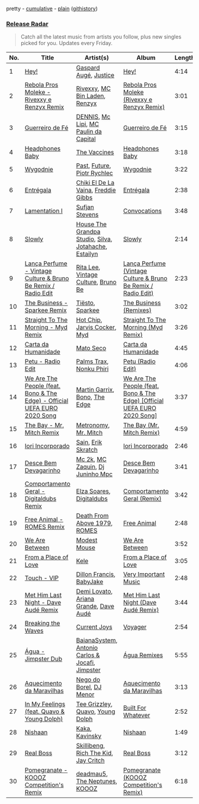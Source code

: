 pretty - [cumulative](https://github.com/nikolasrangel/spotify-playlist-archive/blob/master/playlists/cumulative/Release%20Radar.md) - [plain](https://github.com/nikolasrangel/spotify-playlist-archive/blob/master/playlists/plain/37i9dQZEVXbglbQ6bSs7m0) ([githistory](https://github.githistory.xyz/nikolasrangel/spotify-playlist-archive/blob/master/playlists/plain/37i9dQZEVXbglbQ6bSs7m0))

### [Release Radar](https://open.spotify.com/playlist/37i9dQZEVXbglbQ6bSs7m0)

> Catch all the latest music from artists you follow, plus new singles picked for you. Updates every Friday.

| No. | Title | Artist(s) | Album | Length |
|---|---|---|---|---|
| 1 | [Hey!](https://open.spotify.com/track/7jkVT8miWBcCovrkoVpMiP) | [Gaspard Augé](https://open.spotify.com/artist/1xiaqHkrYo04iuDw2h7kft), [Justice](https://open.spotify.com/artist/1gR0gsQYfi6joyO1dlp76N) | [Hey!](https://open.spotify.com/album/3Hz2X4ABke9lMlKWuhZeGv) | 4:14 |
| 2 | [Rebola Pros Moleke - Rivexxy e Renzyx Remix](https://open.spotify.com/track/3Q7F6vG4dAtJWjTTWTuUgq) | [Rivexxy](https://open.spotify.com/artist/4IMeByWP7PE5iO02okNUl4), [MC Bin Laden](https://open.spotify.com/artist/2PC0CLpUsoEQPNIZKg2ZX0), [Renzyx](https://open.spotify.com/artist/13BCvzozVGU8Zh4DxDuYTZ) | [Rebola Pros Moleke (Rivexxy e Renzyx Remix)](https://open.spotify.com/album/5lm33YrnIpyPU8Og5GBJHL) | 3:01 |
| 3 | [Guerreiro de Fé](https://open.spotify.com/track/1RaV9pXdjn73D4GOW4V0cO) | [DENNIS](https://open.spotify.com/artist/6xlRSRMLgZbsSNd0BMobwy), [Mc Lipi](https://open.spotify.com/artist/0cjkWe9VXcECGiOEHFuTfc), [MC Paulin da Capital](https://open.spotify.com/artist/592JnViQ2tot63c1SbtgK2) | [Guerreiro de Fé](https://open.spotify.com/album/60sTQyO8u0BLc4vqcIkznh) | 3:15 |
| 4 | [Headphones Baby](https://open.spotify.com/track/1lD48THcebkuZPKIgoxADP) | [The Vaccines](https://open.spotify.com/artist/0Ak6DLKHtpR6TEEnmcorKA) | [Headphones Baby](https://open.spotify.com/album/43slz2Iv1l6poOSthffyVz) | 3:18 |
| 5 | [Wygodnie](https://open.spotify.com/track/6n4cO8nQrKcC5tCCNHKCnT) | [Past](https://open.spotify.com/artist/34oWTwwiSqkTDIe6irTv4k), [Future](https://open.spotify.com/artist/1RyvyyTE3xzB2ZywiAwp0i), [Piotr Rychlec](https://open.spotify.com/artist/3SXXSpYAJCCNmJuARNrqUQ) | [Wygodnie](https://open.spotify.com/album/4VGk7u4hQkE7YxqdbmeQ1i) | 3:22 |
| 6 | [Entrégala](https://open.spotify.com/track/46lZpwebFWgqad5CX1iv6r) | [Chiki El De La Vaina](https://open.spotify.com/artist/3FRVhQjAe73b3Et1XsOCnF), [Freddie Gibbs](https://open.spotify.com/artist/0Y4inQK6OespitzD6ijMwb) | [Entrégala](https://open.spotify.com/album/7I5ZAvZjdMEiKikbCBeSTK) | 2:38 |
| 7 | [Lamentation I](https://open.spotify.com/track/1UTKoGOlOpUdhZdAcDgsTS) | [Sufjan Stevens](https://open.spotify.com/artist/4MXUO7sVCaFgFjoTI5ox5c) | [Convocations](https://open.spotify.com/album/7y8FRE43dxXnLayeBPdC1g) | 3:48 |
| 8 | [Slowly](https://open.spotify.com/track/2pvji2u4XL0lLqMDLMoFy7) | [House The Grandpa Studio](https://open.spotify.com/artist/6fAgLamdAboPsGpzehh4Ao), [Silva](https://open.spotify.com/artist/50sftj2oW2iBviA6RkTzsz), [Jotahache](https://open.spotify.com/artist/6at6yXcsSr7xbcixmU35Vq), [Estailyn](https://open.spotify.com/artist/1bkiokIm77fvMB1IgtivwC) | [Slowly](https://open.spotify.com/album/39MZl1JZgthecJMJwxCP9E) | 2:14 |
| 9 | [Lança Perfume - Vintage Culture & Bruno Be Remix / Radio Edit](https://open.spotify.com/track/20VEwWaMyuXX1v8c30O9xp) | [Rita Lee](https://open.spotify.com/artist/7dnT2FUXhjirperXaH22IJ), [Vintage Culture](https://open.spotify.com/artist/28uJnu5EsrGml2tBd7y8ts), [Bruno Be](https://open.spotify.com/artist/37UXlMGND0Tr7Su43RxHQ0) | [Lança Perfume (Vintage Culture & Bruno Be Remix / Radio Edit)](https://open.spotify.com/album/2BrDhiQu0NbZJrKddO9nDo) | 2:23 |
| 10 | [The Business - Sparkee Remix](https://open.spotify.com/track/1OvpUvjNhwOMetiXqf1qlI) | [Tiësto](https://open.spotify.com/artist/2o5jDhtHVPhrJdv3cEQ99Z), [Sparkee](https://open.spotify.com/artist/0DgTGEWTk0pHJ3SB0tDzzf) | [The Business (Remixes)](https://open.spotify.com/album/6hTWxmLCq80tBlF8XCLl6a) | 3:02 |
| 11 | [Straight To The Morning - Myd Remix](https://open.spotify.com/track/3KLXqJ0Syps75zQbMxE3xE) | [Hot Chip](https://open.spotify.com/artist/37uLId6Z5ZXCx19vuruvv5), [Jarvis Cocker](https://open.spotify.com/artist/13W7XLRXdWeLmIu9vacE1w), [Myd](https://open.spotify.com/artist/3QFiymmbJlVBPpnrOatEAk) | [Straight To The Morning (Myd Remix)](https://open.spotify.com/album/3twoTcse5NGocRQ1zcupQo) | 3:26 |
| 12 | [Carta da Humanidade](https://open.spotify.com/track/2oqfmw1sUdScThgy4gQWBu) | [Mato Seco](https://open.spotify.com/artist/2b3gMC15SnC8mwjnYiUXvx) | [Carta da Humanidade](https://open.spotify.com/album/61qzYiyuMbWh1E8W4H2VTX) | 4:45 |
| 13 | [Petu - Radio Edit](https://open.spotify.com/track/5ifZOAbIgxHex6JRyUdRvj) | [Palms Trax](https://open.spotify.com/artist/52XSRQqTAfZ8ZrIqkQvQyA), [Nonku Phiri](https://open.spotify.com/artist/3bvppKM40kKBkO2zZECrBV) | [Petu (Radio Edit)](https://open.spotify.com/album/74V1F22Gw9yMXRznhjlQJB) | 4:06 |
| 14 | [We Are The People (feat. Bono & The Edge) - Official UEFA EURO 2020 Song](https://open.spotify.com/track/2iL0W5qi0ivZ9WRXbZ74cS) | [Martin Garrix](https://open.spotify.com/artist/60d24wfXkVzDSfLS6hyCjZ), [Bono](https://open.spotify.com/artist/0m2Wc2gfNUWaAuBK7URPIJ), [The Edge](https://open.spotify.com/artist/1X8wFHJFucBUmBc7spQ4jP) | [We Are The People (feat. Bono & The Edge) [Official UEFA EURO 2020 Song]](https://open.spotify.com/album/06RhAj4FSp8YlDyrxulgbt) | 3:37 |
| 15 | [The Bay - Mr. Mitch Remix](https://open.spotify.com/track/4PRouN9s2hmmrtEGyH4sA9) | [Metronomy](https://open.spotify.com/artist/54QMjE4toDfiCryzYWCpXX), [Mr. Mitch](https://open.spotify.com/artist/2XiGESIh2E2ockoVUG4NGv) | [The Bay (Mr. Mitch Remix)](https://open.spotify.com/album/7iziWJkVzIDm0o4kruuumJ) | 4:59 |
| 16 | [Iori Incorporado](https://open.spotify.com/track/7GF544NZSU3RV5zrlOHBE9) | [Sain](https://open.spotify.com/artist/26aPjwxSSJsGy6yQ19YL55), [Erik Skratch](https://open.spotify.com/artist/3z2ZbSladVNu6pdt28cRIW) | [Iori Incorporado](https://open.spotify.com/album/54PwdEz6hIpKWR7VrSOvIf) | 2:46 |
| 17 | [Desce Bem Devagarinho](https://open.spotify.com/track/5BL4nbu96bEdFzdwr4SbCc) | [Mc 2k](https://open.spotify.com/artist/0L6qPQHSSlNItWXm5kY4yQ), [MC Zaquin](https://open.spotify.com/artist/1OwYxVDNKP9JtSpp5E0uA4), [Dj Juninho Mpc](https://open.spotify.com/artist/7jFRtAYHwvVsYWZnv8AyyZ) | [Desce Bem Devagarinho](https://open.spotify.com/album/32HpaozbjuR1eNQZIP4JiB) | 3:41 |
| 18 | [Comportamento Geral - Digitaldubs Remix](https://open.spotify.com/track/6OT70o085XzDVnBRNeNaHj) | [Elza Soares](https://open.spotify.com/artist/4cn4gMq0KXORHeYA45PcBi), [Digitaldubs](https://open.spotify.com/artist/4RtFBCvZqovRXr8Y60CP22) | [Comportamento Geral (Remix)](https://open.spotify.com/album/4lZSb2LljVusBI9uK3OAuF) | 3:42 |
| 19 | [Free Animal - ROMES Remix](https://open.spotify.com/track/7vYDIp6O2G0IKt7YRZhiHr) | [Death From Above 1979](https://open.spotify.com/artist/18H0sAptzdwid08XGg1Lcj), [ROMES](https://open.spotify.com/artist/4b3MzzOReTrle64Pxc1r9g) | [Free Animal](https://open.spotify.com/album/5gDGLjYhQpCLlFm1odAqVa) | 2:48 |
| 20 | [We Are Between](https://open.spotify.com/track/38g0al4YO0WctLwI4Z8394) | [Modest Mouse](https://open.spotify.com/artist/1yAwtBaoHLEDWAnWR87hBT) | [We Are Between](https://open.spotify.com/album/0jm29ezULLI1tMnNqhBiZU) | 3:52 |
| 21 | [From a Place of Love](https://open.spotify.com/track/4uqsvVGqrzNtkywcYo4qdN) | [Kele](https://open.spotify.com/artist/0LsO2x5E0KNdMxkWh0EmE0) | [From a Place of Love](https://open.spotify.com/album/06Lx1BQBpvEdBpelIubvYU) | 3:05 |
| 22 | [Touch - VIP](https://open.spotify.com/track/0X9DjKRxet6qXmQmCOpP6D) | [Dillon Francis](https://open.spotify.com/artist/5R3Hr2cnCCjt220Jmt2xLf), [BabyJake](https://open.spotify.com/artist/07Asx51VtMw5kbNXKrpZlq) | [Very Important Music](https://open.spotify.com/album/1hSyRaCKfMvbiTXXtlHW46) | 2:48 |
| 23 | [Met Him Last Night - Dave Audé Remix](https://open.spotify.com/track/0mHz9vqcznnfUcLqfQb3kd) | [Demi Lovato](https://open.spotify.com/artist/6S2OmqARrzebs0tKUEyXyp), [Ariana Grande](https://open.spotify.com/artist/66CXWjxzNUsdJxJ2JdwvnR), [Dave Audé](https://open.spotify.com/artist/1vWImodgVqIgTUkekGEfR9) | [Met Him Last Night (Dave Audé Remix)](https://open.spotify.com/album/4MBl3DXlabFiVVQX6gwZLd) | 3:44 |
| 24 | [Breaking the Waves](https://open.spotify.com/track/5XDf4vtvaNe0vyu8i447Ew) | [Current Joys](https://open.spotify.com/artist/0m5FakHKCQdA7UN0PIzMcL) | [Voyager](https://open.spotify.com/album/01U0pmE3UZfB9mSwUkE0m9) | 2:54 |
| 25 | [Água - Jimpster Dub](https://open.spotify.com/track/08tdkbmlpvF5s3E8rqha60) | [BaianaSystem](https://open.spotify.com/artist/5JHYuwE2n7bleXMUsmtCW5), [Antonio Carlos & Jocafi](https://open.spotify.com/artist/6we2u0wHu4S9H6A1LVZ6LA), [Jimpster](https://open.spotify.com/artist/2pfHsO54AOejDlJqtXnS85) | [Água Remixes](https://open.spotify.com/album/0OJrh5E3DIMVDj1WxydwXA) | 5:55 |
| 26 | [Aquecimento da Maravilhas](https://open.spotify.com/track/4v5JLHKy2Z8kfCfBI5C9hc) | [Nego do Borel](https://open.spotify.com/artist/1B0Rp4SWGnFgGCPU5Pju6E), [DJ Menor](https://open.spotify.com/artist/2zrggxqkAKkg1JaHdkCagU) | [Aquecimento da Maravilhas](https://open.spotify.com/album/4K9gVwtQln1KbgGCbE2fSL) | 3:13 |
| 27 | [In My Feelings (feat. Quavo & Young Dolph)](https://open.spotify.com/track/16V6uuOaLE4OKBBx2LHZbG) | [Tee Grizzley](https://open.spotify.com/artist/6AUl0ykLLpvTktob97x9hO), [Quavo](https://open.spotify.com/artist/0VRj0yCOv2FXJNP47XQnx5), [Young Dolph](https://open.spotify.com/artist/3HiuzBlSW7pGDXlSFMhO2g) | [Built For Whatever](https://open.spotify.com/album/3jsB125uASN4W8nNnT3X2r) | 2:52 |
| 28 | [Nishaan](https://open.spotify.com/track/7daoNGHLcgfh8R6z3glN5a) | [Kaka](https://open.spotify.com/artist/3CWP6fXUDZPG72CAiEOBTy), [Kavinsky](https://open.spotify.com/artist/6bLLpGHhjtnb8MFqUcYVp8) | [Nishaan](https://open.spotify.com/album/68NIGzakNGw76BrYNPxxDl) | 1:49 |
| 29 | [Real Boss](https://open.spotify.com/track/2TmCra70nnGveVTfn4Y91R) | [Skillibeng](https://open.spotify.com/artist/5FkUhnHQ0KC63549LHHtst), [Rich The Kid](https://open.spotify.com/artist/1pPmIToKXyGdsCF6LmqLmI), [Jay Critch](https://open.spotify.com/artist/6Av6GMCOznZIlHuNcBWgf4) | [Real Boss](https://open.spotify.com/album/2JjtrhbYAWtQkShJqOpRyJ) | 3:12 |
| 30 | [Pomegranate - KOOOZ Competition's Remix](https://open.spotify.com/track/4y9E95IT6eAKiC9se2MkYF) | [deadmau5](https://open.spotify.com/artist/2CIMQHirSU0MQqyYHq0eOx), [The Neptunes](https://open.spotify.com/artist/0KuF7reCTOZwV7YJnHQqgr), [KOOOZ](https://open.spotify.com/artist/7HRiF90zV1cfCZq7jNn0Jf) | [Pomegranate (KOOOZ Competition's Remix)](https://open.spotify.com/album/7MU4e3eKH5OzYmX9NuBY1O) | 6:18 |